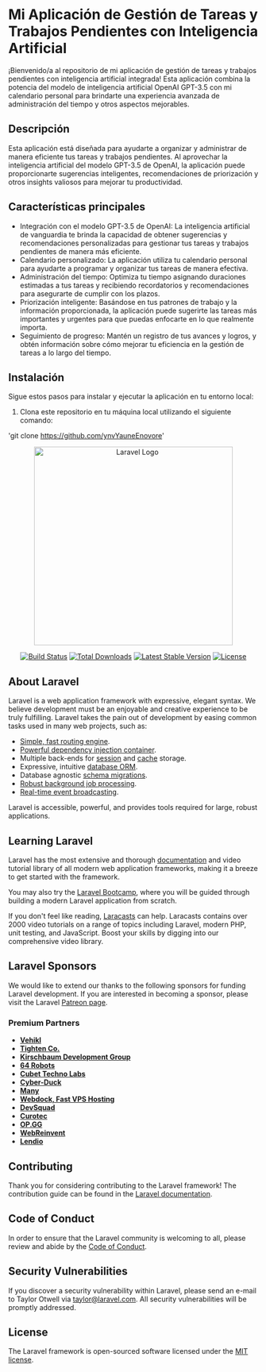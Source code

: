 # Mi Aplicación de Gestión de Tareas y Trabajos Pendientes con Inteligencia Artificial

¡Bienvenido/a al repositorio de mi aplicación de gestión de tareas y trabajos pendientes con inteligencia artificial integrada! Esta aplicación combina la potencia del modelo de inteligencia artificial OpenAI GPT-3.5 con mi calendario personal para brindarte una experiencia avanzada de administración del tiempo y otros aspectos mejorables.

## Descripción

Esta aplicación está diseñada para ayudarte a organizar y administrar de manera eficiente tus tareas y trabajos pendientes. Al aprovechar la inteligencia artificial del modelo GPT-3.5 de OpenAI, la aplicación puede proporcionarte sugerencias inteligentes, recomendaciones de priorización y otros insights valiosos para mejorar tu productividad.

## Características principales

- Integración con el modelo GPT-3.5 de OpenAI: La inteligencia artificial de vanguardia te brinda la capacidad de obtener sugerencias y recomendaciones personalizadas para gestionar tus tareas y trabajos pendientes de manera más eficiente.
- Calendario personalizado: La aplicación utiliza tu calendario personal para ayudarte a programar y organizar tus tareas de manera efectiva.
- Administración del tiempo: Optimiza tu tiempo asignando duraciones estimadas a tus tareas y recibiendo recordatorios y recomendaciones para asegurarte de cumplir con los plazos.
- Priorización inteligente: Basándose en tus patrones de trabajo y la información proporcionada, la aplicación puede sugerirte las tareas más importantes y urgentes para que puedas enfocarte en lo que realmente importa.
- Seguimiento de progreso: Mantén un registro de tus avances y logros, y obtén información sobre cómo mejorar tu eficiencia en la gestión de tareas a lo largo del tiempo.

## Instalación

Sigue estos pasos para instalar y ejecutar la aplicación en tu entorno local:

1. Clona este repositorio en tu máquina local utilizando el siguiente comando:

'git clone https://github.com/ynvYauneEnovore'
<p align="center"><a href="https://laravel.com" target="_blank"><img src="https://raw.githubusercontent.com/laravel/art/master/logo-lockup/5%20SVG/2%20CMYK/1%20Full%20Color/laravel-logolockup-cmyk-red.svg" width="400" alt="Laravel Logo"></a></p>

<p align="center">
<a href="https://github.com/laravel/framework/actions"><img src="https://github.com/laravel/framework/workflows/tests/badge.svg" alt="Build Status"></a>
<a href="https://packagist.org/packages/laravel/framework"><img src="https://img.shields.io/packagist/dt/laravel/framework" alt="Total Downloads"></a>
<a href="https://packagist.org/packages/laravel/framework"><img src="https://img.shields.io/packagist/v/laravel/framework" alt="Latest Stable Version"></a>
<a href="https://packagist.org/packages/laravel/framework"><img src="https://img.shields.io/packagist/l/laravel/framework" alt="License"></a>
</p>

## About Laravel

Laravel is a web application framework with expressive, elegant syntax. We believe development must be an enjoyable and creative experience to be truly fulfilling. Laravel takes the pain out of development by easing common tasks used in many web projects, such as:

- [Simple, fast routing engine](https://laravel.com/docs/routing).
- [Powerful dependency injection container](https://laravel.com/docs/container).
- Multiple back-ends for [session](https://laravel.com/docs/session) and [cache](https://laravel.com/docs/cache) storage.
- Expressive, intuitive [database ORM](https://laravel.com/docs/eloquent).
- Database agnostic [schema migrations](https://laravel.com/docs/migrations).
- [Robust background job processing](https://laravel.com/docs/queues).
- [Real-time event broadcasting](https://laravel.com/docs/broadcasting).

Laravel is accessible, powerful, and provides tools required for large, robust applications.

## Learning Laravel

Laravel has the most extensive and thorough [documentation](https://laravel.com/docs) and video tutorial library of all modern web application frameworks, making it a breeze to get started with the framework.

You may also try the [Laravel Bootcamp](https://bootcamp.laravel.com), where you will be guided through building a modern Laravel application from scratch.

If you don't feel like reading, [Laracasts](https://laracasts.com) can help. Laracasts contains over 2000 video tutorials on a range of topics including Laravel, modern PHP, unit testing, and JavaScript. Boost your skills by digging into our comprehensive video library.

## Laravel Sponsors

We would like to extend our thanks to the following sponsors for funding Laravel development. If you are interested in becoming a sponsor, please visit the Laravel [Patreon page](https://patreon.com/taylorotwell).

### Premium Partners

- **[Vehikl](https://vehikl.com/)**
- **[Tighten Co.](https://tighten.co)**
- **[Kirschbaum Development Group](https://kirschbaumdevelopment.com)**
- **[64 Robots](https://64robots.com)**
- **[Cubet Techno Labs](https://cubettech.com)**
- **[Cyber-Duck](https://cyber-duck.co.uk)**
- **[Many](https://www.many.co.uk)**
- **[Webdock, Fast VPS Hosting](https://www.webdock.io/en)**
- **[DevSquad](https://devsquad.com)**
- **[Curotec](https://www.curotec.com/services/technologies/laravel/)**
- **[OP.GG](https://op.gg)**
- **[WebReinvent](https://webreinvent.com/?utm_source=laravel&utm_medium=github&utm_campaign=patreon-sponsors)**
- **[Lendio](https://lendio.com)**

## Contributing

Thank you for considering contributing to the Laravel framework! The contribution guide can be found in the [Laravel documentation](https://laravel.com/docs/contributions).

## Code of Conduct

In order to ensure that the Laravel community is welcoming to all, please review and abide by the [Code of Conduct](https://laravel.com/docs/contributions#code-of-conduct).

## Security Vulnerabilities

If you discover a security vulnerability within Laravel, please send an e-mail to Taylor Otwell via [taylor@laravel.com](mailto:taylor@laravel.com). All security vulnerabilities will be promptly addressed.

## License

The Laravel framework is open-sourced software licensed under the [MIT license](https://opensource.org/licenses/MIT).
